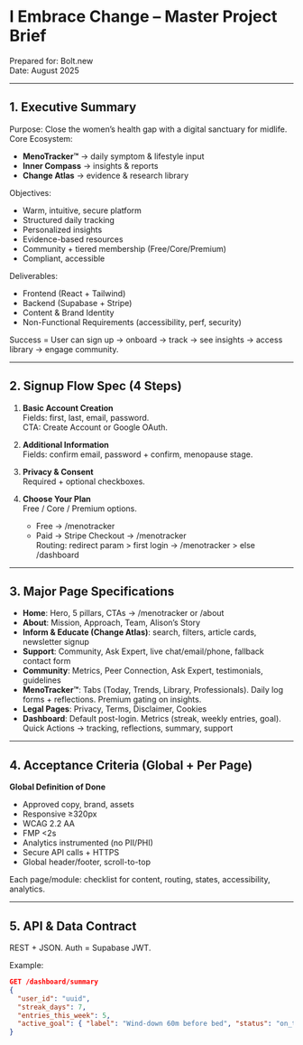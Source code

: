 # I Embrace Change – Master Project Brief
Prepared for: Bolt.new  
Date: August 2025  

---

## 1. Executive Summary
Purpose: Close the women’s health gap with a digital sanctuary for midlife.  
Core Ecosystem:
- **MenoTracker™** → daily symptom & lifestyle input  
- **Inner Compass** → insights & reports  
- **Change Atlas** → evidence & research library  

Objectives:
- Warm, intuitive, secure platform  
- Structured daily tracking  
- Personalized insights  
- Evidence-based resources  
- Community + tiered membership (Free/Core/Premium)  
- Compliant, accessible  

Deliverables:
- Frontend (React + Tailwind)  
- Backend (Supabase + Stripe)  
- Content & Brand Identity  
- Non-Functional Requirements (accessibility, perf, security)  

Success = User can sign up → onboard → track → see insights → access library → engage community.  

---

## 2. Signup Flow Spec (4 Steps)

1. **Basic Account Creation**  
   Fields: first, last, email, password.  
   CTA: Create Account or Google OAuth.  

2. **Additional Information**  
   Fields: confirm email, password + confirm, menopause stage.  

3. **Privacy & Consent**  
   Required + optional checkboxes.  

4. **Choose Your Plan**  
   Free / Core / Premium options.  
   - Free → /menotracker  
   - Paid → Stripe Checkout → /menotracker  
   Routing: redirect param > first login → /menotracker > else /dashboard  

---

## 3. Major Page Specifications

- **Home**: Hero, 5 pillars, CTAs → /menotracker or /about  
- **About**: Mission, Approach, Team, Alison’s Story  
- **Inform & Educate (Change Atlas)**: search, filters, article cards, newsletter signup  
- **Support**: Community, Ask Expert, live chat/email/phone, fallback contact form  
- **Community**: Metrics, Peer Connection, Ask Expert, testimonials, guidelines  
- **MenoTracker™**: Tabs (Today, Trends, Library, Professionals). Daily log forms + reflections. Premium gating on insights.  
- **Legal Pages**: Privacy, Terms, Disclaimer, Cookies  
- **Dashboard**: Default post-login. Metrics (streak, weekly entries, goal). Quick Actions → tracking, reflections, summary, support  

---

## 4. Acceptance Criteria (Global + Per Page)

**Global Definition of Done**  
- Approved copy, brand, assets  
- Responsive ≥320px  
- WCAG 2.2 AA  
- FMP <2s  
- Analytics instrumented (no PII/PHI)  
- Secure API calls + HTTPS  
- Global header/footer, scroll-to-top  

Each page/module: checklist for content, routing, states, accessibility, analytics.  

---

## 5. API & Data Contract

REST + JSON. Auth = Supabase JWT.  

Example:  
```json
GET /dashboard/summary
{
  "user_id": "uuid",
  "streak_days": 7,
  "entries_this_week": 5,
  "active_goal": { "label": "Wind-down 60m before bed", "status": "on_track" }
}
